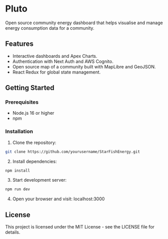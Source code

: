 # Pluto

Open source community energy dashboard that helps visualise and manage energy consumption data for a community.

## Features

- Interactive dashboards and Apex Charts.
- Authentication with Next Auth and AWS Cognito.
- Open source map of a community built with MapLibre and GeoJSON.
- React Redux for global state management.

## Getting Started

### Prerequisites

- Node.js 16 or higher
- npm

### Installation

1. Clone the repository:

```bash
git clone https://github.com/yourusername/StarFishEnergy.git
```

2. Install dependencies:

```bash
npm install
```

3. Start development server:

```bash
npm run dev
```

4. Open your browser and visit: localhost:3000

## License

This project is licensed under the MIT License - see the LICENSE file for details.
